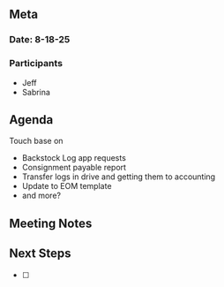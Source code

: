 ## Meta
### Date: 8-18-25
### Participants
- Jeff
- Sabrina

## Agenda
Touch base on
- Backstock Log app requests
- Consignment payable report
- Transfer logs in drive and getting them to accounting
- Update to EOM template
- and more?

## Meeting Notes


## Next Steps
- [ ] 